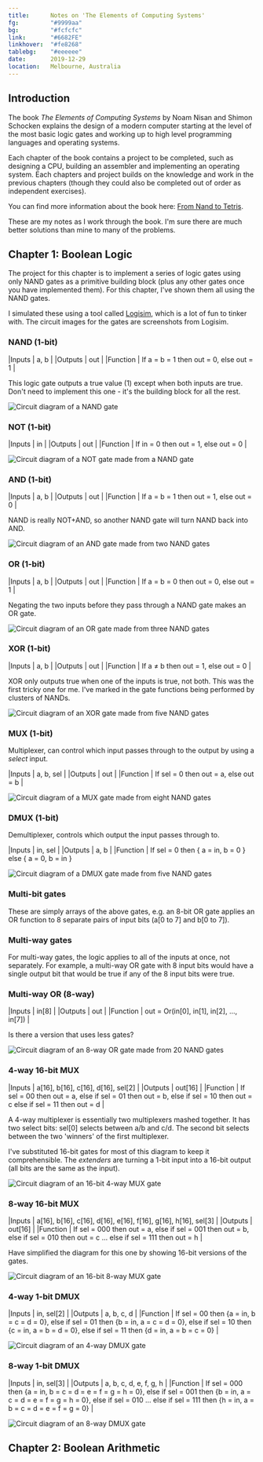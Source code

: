 ```yaml
---
title:      Notes on 'The Elements of Computing Systems'
fg:         "#9999aa"
bg:         "#fcfcfc"
link:       "#6682FE"
linkhover:  "#fe8268"
tablebg:    "#eeeeee"
date:       2019-12-29
location:   Melbourne, Australia
---
```


## Introduction
The book *The Elements of Computing Systems* by Noam Nisan and Shimon Schocken explains the design of a modern computer starting at the level of the most basic logic gates and working up to high level programming languages and operating systems.

Each chapter of the book contains a project to be completed, such as designing a CPU, building an assembler and implementing an operating system. Each chapters and project builds on the knowledge and work in the previous chapters (though they could also be completed out of order as independent exercises).

You can find more information about the book here: [From Nand to Tetris](https://www.nand2tetris.org).

These are my notes as I work through the book. I'm sure there are much better solutions than mine to many of the problems.

## Chapter 1: Boolean Logic

The project for this chapter is to implement a series of logic gates using only NAND gates as a primitive building block (plus any other gates once you have implemented them). For this chapter, I've shown them all using the NAND gates.

I simulated these using a tool called [Logisim](http://www.cburch.com/logisim/), which is a lot of fun to tinker with. The circuit images for the gates are screenshots from Logisim.

### NAND (1-bit)

|Inputs   | a, b |
|Outputs  | out  |
|Function | If a = b = 1 then out = 0, else out = 1 |

This logic gate outputs a true value (1) except when both inputs are true. Don't need to implement this one - it's the building block for all the rest.

![Circuit diagram of a NAND gate](/assets/images/programming/elements/1-nand.png)

### NOT (1-bit)

|Inputs   | in |
|Outputs  | out |
|Function | If in = 0 then out = 1, else out = 0 |

![Circuit diagram of a NOT gate made from a NAND gate](/assets/images/programming/elements/1-not.png)

### AND (1-bit)

|Inputs   | a, b |
|Outputs  | out |
|Function | If a = b = 1 then out = 1, else out = 0 |

NAND is really NOT+AND, so another NAND gate will turn NAND back into AND.

![Circuit diagram of an AND gate made from two NAND gates](/assets/images/programming/elements/1-and.png)

### OR (1-bit)

|Inputs   | a, b |
|Outputs  | out |
|Function | If a = b = 0 then out = 0, else out = 1 |

Negating the two inputs before they pass through a NAND gate makes an OR gate.

![Circuit diagram of an OR gate made from three NAND gates](/assets/images/programming/elements/1-or.png)

### XOR (1-bit)

|Inputs   | a, b |
|Outputs  | out |
|Function | If a ≠ b then out = 1, else out = 0 |

XOR only outputs true when one of the inputs is true, not both. This was the first tricky one for me.
I've marked in the gate functions being performed by clusters of NANDs.

![Circuit diagram of an XOR gate made from five NAND gates](/assets/images/programming/elements/1-xor.png)

### MUX (1-bit)

Multiplexer, can control which input passes through to the output by using a *select* input.

|Inputs   | a, b, sel |
|Outputs  | out |
|Function | If sel = 0 then out = a, else out = b |

![Circuit diagram of a MUX gate made from eight NAND gates](/assets/images/programming/elements/1-mux.png)

### DMUX (1-bit)

Demultiplexer, controls which output the input passes through to.

|Inputs   | in, sel |
|Outputs  | a, b |
|Function | If sel = 0 then { a = in, b = 0 } else { a = 0, b = in }

![Circuit diagram of a DMUX gate made from five NAND gates](/assets/images/programming/elements/1-dmux.png)

### Multi-bit gates

These are simply arrays of the above gates, e.g. an 8-bit OR gate applies an OR function to 8 separate pairs of input bits (a[0 to 7] and b[0 to 7]).

### Multi-way gates

For multi-way gates, the logic applies to all of the inputs at once, not separately. For example, a multi-way OR gate with 8 input bits would have a single output bit that would be true if any of the 8 input bits were true.

### Multi-way OR (8-way)

|Inputs   | in[8] |
|Outputs  | out   |
|Function | out = Or(in[0], in[1], in[2], ..., in[7]) |

Is there a version that uses less gates?

![Circuit diagram of an 8-way OR gate made from 20 NAND gates](/assets/images/programming/elements/1-8-way-or.png)

### 4-way 16-bit MUX

|Inputs   | a[16], b[16], c[16], d[16], sel[2] |
|Outputs  | out[16] |
|Function | If sel = 00 then out = a, else if sel = 01 then out = b, else if sel = 10 then out = c else if sel = 11 then out = d |

A 4-way multiplexer is essentially two multiplexers mashed together. It has two select bits: sel[0] selects between a/b and c/d. The second bit selects between the two 'winners' of the first multiplexer.

I've substituted 16-bit gates for most of this diagram to keep it comprehensible. The *extenders* are turning a 1-bit input into a 16-bit output (all bits are the same as the input).

![Circuit diagram of an 16-bit 4-way MUX gate](/assets/images/programming/elements/1-4-way-mux-16.png)

### 8-way 16-bit MUX

|Inputs   | a[16], b[16], c[16], d[16], e[16], f[16], g[16], h[16], sel[3] |
|Outputs  | out[16] |
|Function | If sel = 000 then out = a, else if sel = 001 then out = b, else if sel = 010 then out = c ... else if sel = 111 then out = h |

Have simplified the diagram for this one by showing 16-bit versions of the gates.

![Circuit diagram of an 16-bit 8-way MUX gate](/assets/images/programming/elements/1-8-way-mux-16.png)

### 4-way 1-bit DMUX

|Inputs   | in, sel[2] |
|Outputs  | a, b, c, d   |
|Function | If sel = 00 then {a = in, b = c = d = 0}, else if sel = 01 then {b = in, a = c = d = 0}, else if sel = 10 then {c = in, a = b = d = 0}, else if sel = 11 then {d = in, a = b = c = 0} |

![Circuit diagram of an 4-way DMUX gate](/assets/images/programming/elements/1-4-way-dmux.png)

### 8-way 1-bit DMUX

|Inputs   | in, sel[3] |
|Outputs  | a, b, c, d, e, f, g, h  |
|Function | If sel = 000 then {a = in, b = c = d = e = f = g = h = 0}, else if sel = 001 then {b = in, a = c = d = e = f = g = h = 0}, else if sel = 010 ... else if sel = 111 then {h = in, a = b = c = d = e = f = g = 0} |

![Circuit diagram of an 8-way DMUX gate](/assets/images/programming/elements/1-8-way-dmux.png)

## Chapter 2: Boolean Arithmetic
